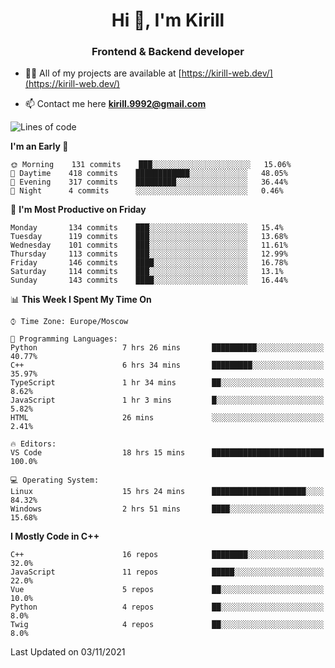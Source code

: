 <h1 align="center">Hi 👋, I'm Kirill</h1>
<h3 align="center">Frontend & Backend developer</h3>

- 👨‍💻 All of my projects are available at [https://kirill-web.dev/](https://kirill-web.dev/)

- 📫 Contact me here **kirill.9992@gmail.com**











<!--START_SECTION:waka-->
![Lines of code](https://img.shields.io/badge/From%20Hello%20World%20I%27ve%20Written-166275%20lines%20of%20code-blue)

**I'm an Early 🐤** 

```text
🌞 Morning    131 commits    ███░░░░░░░░░░░░░░░░░░░░░░   15.06% 
🌆 Daytime    418 commits    ████████████░░░░░░░░░░░░░   48.05% 
🌃 Evening    317 commits    █████████░░░░░░░░░░░░░░░░   36.44% 
🌙 Night      4 commits      ░░░░░░░░░░░░░░░░░░░░░░░░░   0.46%

```
📅 **I'm Most Productive on Friday** 

```text
Monday       134 commits    ███░░░░░░░░░░░░░░░░░░░░░░   15.4% 
Tuesday      119 commits    ███░░░░░░░░░░░░░░░░░░░░░░   13.68% 
Wednesday    101 commits    ███░░░░░░░░░░░░░░░░░░░░░░   11.61% 
Thursday     113 commits    ███░░░░░░░░░░░░░░░░░░░░░░   12.99% 
Friday       146 commits    ████░░░░░░░░░░░░░░░░░░░░░   16.78% 
Saturday     114 commits    ███░░░░░░░░░░░░░░░░░░░░░░   13.1% 
Sunday       143 commits    ████░░░░░░░░░░░░░░░░░░░░░   16.44%

```


📊 **This Week I Spent My Time On** 

```text
⌚︎ Time Zone: Europe/Moscow

💬 Programming Languages: 
Python                   7 hrs 26 mins       ██████████░░░░░░░░░░░░░░░   40.77% 
C++                      6 hrs 34 mins       █████████░░░░░░░░░░░░░░░░   35.97% 
TypeScript               1 hr 34 mins        ██░░░░░░░░░░░░░░░░░░░░░░░   8.62% 
JavaScript               1 hr 3 mins         █░░░░░░░░░░░░░░░░░░░░░░░░   5.82% 
HTML                     26 mins             ░░░░░░░░░░░░░░░░░░░░░░░░░   2.41%

🔥 Editors: 
VS Code                  18 hrs 15 mins      █████████████████████████   100.0%

💻 Operating System: 
Linux                    15 hrs 24 mins      █████████████████████░░░░   84.32% 
Windows                  2 hrs 51 mins       ████░░░░░░░░░░░░░░░░░░░░░   15.68%

```

**I Mostly Code in C++** 

```text
C++                      16 repos            ████████░░░░░░░░░░░░░░░░░   32.0% 
JavaScript               11 repos            █████░░░░░░░░░░░░░░░░░░░░   22.0% 
Vue                      5 repos             ██░░░░░░░░░░░░░░░░░░░░░░░   10.0% 
Python                   4 repos             ██░░░░░░░░░░░░░░░░░░░░░░░   8.0% 
Twig                     4 repos             ██░░░░░░░░░░░░░░░░░░░░░░░   8.0%

```



 Last Updated on 03/11/2021
<!--END_SECTION:waka-->

